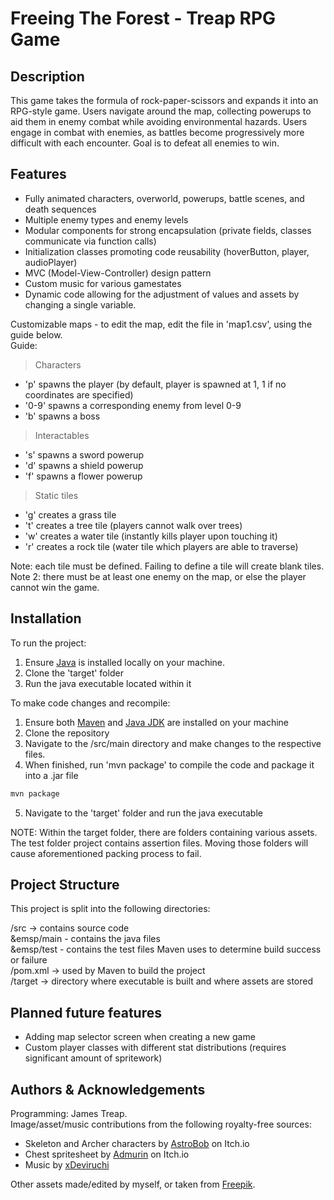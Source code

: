 # Freeing The Forest - Treap RPG Game
## Description
This game takes the formula of rock-paper-scissors and expands it into an RPG-style game. Users navigate around the map, collecting powerups to aid them in enemy combat while avoiding environmental hazards. Users engage in combat with enemies, as battles become progressively more difficult with each encounter. Goal is to defeat all enemies to win.

## Features
* Fully animated characters, overworld, powerups, battle scenes, and death sequences
* Multiple enemy types and enemy levels
* Modular components for strong encapsulation (private fields, classes communicate via function calls)
* Initialization classes promoting code reusability (hoverButton, player, audioPlayer)
* MVC (Model-View-Controller) design pattern
* Custom music for various gamestates
* Dynamic code allowing for the adjustment of values and assets by changing a single variable.

Customizable maps - to edit the map, edit the file in 'map1.csv', using the guide below.<br>
Guide:
> Characters
* 'p' spawns the player (by default, player is spawned at 1, 1 if no coordinates are specified)
* '0-9' spawns a corresponding enemy from level 0-9
* 'b' spawns a boss

> Interactables
* 's' spawns a sword powerup
* 'd' spawns a shield powerup
* 'f' spawns a flower powerup

> Static tiles
* 'g' creates a grass tile 
* 't' creates a tree tile (players cannot walk over trees)
* 'w' creates a water tile (instantly kills player upon touching it)
* 'r' creates a rock tile (water tile which players are able to traverse)

Note: each tile must be defined. Failing to define a tile will create blank tiles.
Note 2: there must be at least one enemy on the map, or else the player cannot win the game.

## Installation
To run the project:

1. Ensure [Java](https://www.oracle.com/ca-en/java/technologies/downloads/) is installed locally on your machine.
2. Clone the 'target' folder
3. Run the java executable located within it

To make code changes and recompile:

1. Ensure both [Maven](https://maven.apache.org/download.cgi) and [Java JDK](https://www.oracle.com/ca-en/java/technologies/downloads/) are installed on your machine
2. Clone the repository
3. Navigate to the /src/main directory and make changes to the respective files.
4. When finished, run 'mvn package' to compile the code and package it into a .jar file
```bash
mvn package
```
5. Navigate to the 'target' folder and run the java executable

NOTE: Within the target folder, there are folders containing various assets. The test folder project contains assertion files. Moving those folders will cause aforementioned packing process to fail.

## Project Structure
This project is split into the following directories:

/src -> contains source code<br>
&emsp/main - contains the java files<br>
&emsp/test - contains the test files Maven uses to determine build success or failure<br>
/pom.xml -> used by Maven to build the project<br>
/target -> directory where executable is built and where assets are stored

## Planned future features
* Adding map selector screen when creating a new game
* Custom player classes with different stat distributions (requires significant amount of spritework)

## Authors & Acknowledgements
Programming: James Treap.<br>
Image/asset/music contributions from the following royalty-free sources:
* Skeleton and Archer characters by [AstroBob](https://astrobob.itch.io/) on Itch.io
* Chest spritesheet by [Admurin](https://admurin.itch.io/free-chest-animations) on Itch.io
* Music by [xDeviruchi](https://youtu.be/5bn3Jmvep1k)

Other assets made/edited by myself, or taken from [Freepik](https://www.freepik.com/).
